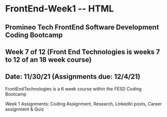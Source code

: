 # FrontEnd-Week1 -- HTML

## Promineo Tech FrontEnd Software Development Coding Bootcamp 
## Week 7 of 12 (Front End Technologies is weeks 7 to 12 of an 18 week course)
## Date:  11/30/21 (Assignments due:  12/4/21) 

FrontEndTechnologies is a 6 week course within the FESD Coding Bootcamp

Week 1 Assignments:  Coding Assignment, Research, LinkedIn posts, 
                     Career assignment & Quiz
